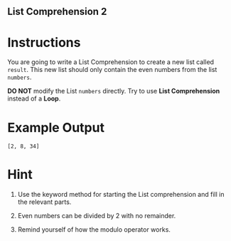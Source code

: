 ## List Comprehension 2


# Instructions

You are going to write a List Comprehension to create a new list called `result`. This new list should only contain the even numbers from the list `numbers`.

**DO NOT** modify the List `numbers` directly. Try to use **List Comprehension** instead of a **Loop**.

# Example Output

```
[2, 8, 34]
```

# Hint

1. Use the keyword method for starting the List comprehension and fill in the relevant parts.

2. Even numbers can be divided by 2 with no remainder.

3. Remind yourself of how the modulo operator works.
